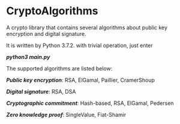# CryptoAlgorithms
A crypto library that contains several algorithms about public key encryption and digital signature.

It is written by Python 3.7.2. with trivial operation, just enter

***python3 main.py***

The supported algorithms are listed below:

***Public key encryption***: RSA, ElGamal, Paillier, CramerShoup

***Digital signature***: RSA, DSA

***Cryptographic commitment***: Hash-based, RSA, ElGamal, Pedersen

***Zero knowledge proof***: SingleValue, Fiat-Shamir